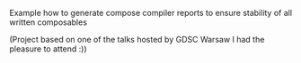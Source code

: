 Example how to generate compose compiler reports to ensure stability of all written composables 

(Project based on one of the talks hosted by GDSC Warsaw I had the pleasure to attend :))
